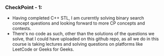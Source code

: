 ### CheckPoint - 1:
- Having completed C++ STL, I am curerntly solving binary search concept questions and looking forward to more CP concepts and contests.
- There's no code as such, other than the solutions of the questions we solve, that I could have uploaded on this github repo, as all we do in this course is taking lectures and solving questions on platforms like LeetCode or Geeks for Geeks.
